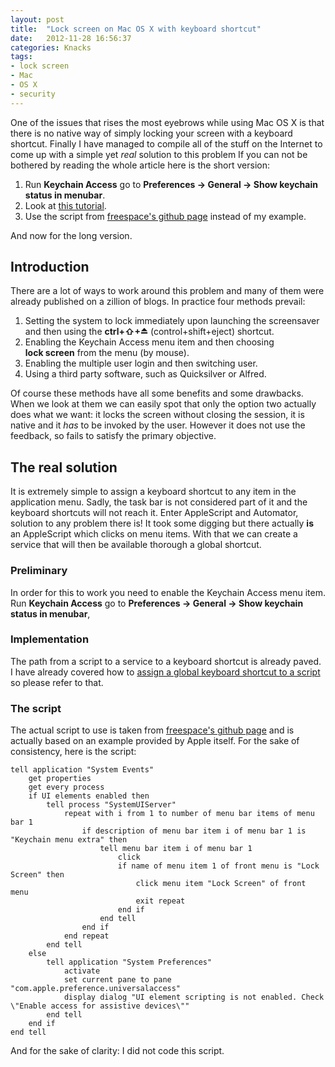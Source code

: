 ```yaml
---
layout: post
title:  "Lock screen on Mac OS X with keyboard shortcut"
date:   2012-11-28 16:56:37
categories: Knacks
tags:
- lock screen
- Mac
- OS X
- security
---
```


One of the issues that rises the most eyebrows while using Mac OS X is that there is no native way of simply locking your screen with a keyboard shortcut. Finally I have managed to compile all of the stuff on the Internet to come up with a simple yet *real* solution to this problem If you can not be bothered by reading the whole article here is the short version:

1.  Run **Keychain Access** go to **Preferences → General → Show keychain status in menubar**.
2.  Look at [this tutorial][1]. 
3.  Use the script from [freespace's github page][2] instead of my example. 

And now for the long version.

## Introduction

There are a lot of ways to work around this problem and many of them were already published on a zillion of blogs. In practice four methods prevail:

1.  Setting the system to lock immediately upon launching the screensaver and then using the **ctrl+⇧+⏏** (control+shift+eject) shortcut.
2.  Enabling the Keychain Access menu item and then choosing **lock screen** from the menu (by mouse).
3.  Enabling the multiple user login and then switching user.
4.  Using a third party software, such as Quicksilver or Alfred.

Of course these methods have all some benefits and some drawbacks. When we look at them we can easily spot that only the option two actually does what we want: it locks the screen without closing the session, it is native and it *has* to be invoked by the user. However it does not use the feedback, so fails to satisfy the primary objective.

## The real solution

It is extremely simple to assign a keyboard shortcut to any item in the application menu. Sadly, the task bar is not considered part of it and the keyboard shortcuts will not reach it. Enter AppleScript and Automator, solution to any problem there is! It took some digging but there actually **is** an AppleScript which clicks on menu items. With that we can create a service that will then be available thorough a global shortcut.

### Preliminary

In order for this to work you need to enable the Keychain Access menu item. Run **Keychain Access** go to **Preferences → General → Show keychain status in menubar**,

### Implementation

The path from a script to a service to a keyboard shortcut is already paved. I have already covered how to [assign a global keyboard shortcut to a script][1] so please refer to that.

### The script

The actual script to use is taken from [freespace's github page][2] and is actually based on an example provided by Apple itself. For the sake of consistency, here is the script:

    tell application "System Events"
        get properties
        get every process
        if UI elements enabled then
            tell process "SystemUIServer"
                repeat with i from 1 to number of menu bar items of menu bar 1
                    if description of menu bar item i of menu bar 1 is "Keychain menu extra" then
                        tell menu bar item i of menu bar 1
                            click
                            if name of menu item 1 of front menu is "Lock Screen" then
                                click menu item "Lock Screen" of front menu
                                exit repeat
                            end if
                        end tell
                    end if
                end repeat
            end tell
        else
            tell application "System Preferences"
                activate
                set current pane to pane "com.apple.preference.universalaccess"
                display dialog "UI element scripting is not enabled. Check \"Enable access for assistive devices\""
            end tell
        end if
    end tell
    

And for the sake of clarity: I did not code this script.

 [1]: /2011/05/global-keyboard-actions-in-snow-leopard-without-third-party-software "Global keyboard actions in Snow Leaopard without third party software"
 [2]: https://gist.github.com/1322095 "https://gist.github.com/1322095"